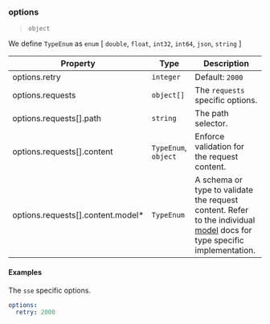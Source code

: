 ### options

> `object`

We define `TypeEnum` as `enum` [ `double`, `float`, `int32`, `int64`, `json`, `string` ]

| Property | Type | Description |
| -- | -- | -- |
| options.retry |  `integer` | Default: `2000` |  Retry delay in milliseconds. |
| options.requests |  `object[]` |  The `requests` specific options. |
| options.requests[].path |  `string` |  The path selector. |
| options.requests[].content | `TypeEnum`, `object` |  Enforce validation for the request content. |
| options.requests[].content.model\* |  `TypeEnum` |  A schema or type to validate the request content. Refer to the individual [model](../../../../reference/config/models/) docs for type specific implementation. |

#### Examples

The `sse` specific options.

```yaml
options:
  retry: 2000
```

